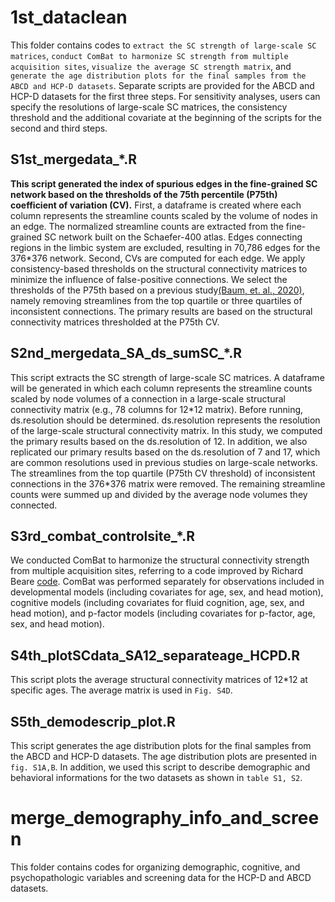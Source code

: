 # 1st_dataclean
This folder contains codes to `extract the SC strength of large-scale SC matrices`, `conduct ComBat to harmonize SC strength from multiple acquisition sites`, `visualize the average SC strength matrix`, and `generate the age distribution plots for the final samples from the ABCD and HCP-D datasets`. Separate scripts are provided for the ABCD and HCP-D datasets for the first three steps. For sensitivity analyses, users can specify the resolutions of large-scale SC matrices, the consistency threshold and the additional covariate at the beginning of the scripts for the second and third steps.

## S1st_mergedata_*.R
**This script generated the index of spurious edges in the fine-grained SC network based on the thresholds of the 75th percentile (P75th) coefficient of variation (CV).** First, a dataframe is created where each column represents the streamline counts scaled by the volume of nodes in an edge. The normalized streamline counts are extracted from the fine-grained SC network built on the Schaefer-400 atlas. Edges connecting regions in the limbic system are excluded, resulting in 70,786 edges for the 376\*376 network. Second, CVs are computed for each edge. We apply consistency-based thresholds on the structural connectivity matrices to minimize the influence of false-positive connections. We select the thresholds of the P75th based on a previous study[(Baum, et. al., 2020)](https://www.pnas.org/doi/pdf/10.1073/pnas.1912034117), namely removing streamlines from the top quartile or three quartiles of inconsistent connections. The primary results are based on the structural connectivity matrices thresholded at the P75th CV.

## S2nd_mergedata_SA_ds_sumSC_*.R
This script extracts the SC strength of large-scale SC matrices. A dataframe will be generated in which each column represents the streamline counts scaled by node volumes of a connection in a large-scale structural connectivity matrix (e.g., 78 columns for 12\*12 matrix). Before running, ds.resolution should be determined. ds.resolution represents the resolution of the large-scale structural connectivity matrix. In this study, we computed the primary results based on the ds.resolution of 12. In addition, we also replicated our primary results based on the ds.resolution of 7 and 17, which are common resolutions used in previous studies on large-scale networks. The streamlines from the top quartile (P75th CV threshold) of inconsistent connections in the 376\*376 matrix were removed. The remaining streamline counts were summed up and divided by the average node volumes they connected.

## S3rd_combat_controlsite_*.R
We conducted ComBat to harmonize the structural connectivity strength from multiple acquisition sites, referring to a code improved by Richard Beare [code](https://github.com/PennLINC/Larsen_IronDevelopment/blob/master/combat.R). ComBat was performed separately for observations included in developmental models (including covariates for age, sex, and head motion), cognitive models (including covariates for fluid cognition, age, sex, and head motion), and p-factor models (including covariates for p-factor, age, sex, and head motion).

## S4th_plotSCdata_SA12_separateage_HCPD.R
This script plots the average structural connectivity matrices of 12\*12 at specific ages. The average matrix is used in `Fig. S4D`.

## S5th_demodescrip_plot.R
This script generates the age distribution plots for the final samples from the ABCD and HCP-D datasets. The age distribution plots are presented in `fig. S1A,B`. In addition, we used this script to describe demographic and behavioral informations for the two datasets as shown in `table S1, S2`.

# merge_demography_info_and_screen
This folder contains codes for organizing demographic, cognitive, and psychopathologic variables and screening data for the HCP-D and ABCD datasets.
